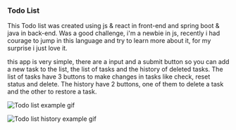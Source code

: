 ### Todo List
This Todo list was created using js & react in front-end and spring boot & java in back-end. Was a good challenge, i'm a newbie in js, recently i had courage to jump in this language and try to learn more about it, for my surprise i just love it.

this app is very simple, there are a input and a submit button so you can add a new task to the list, the list of tasks and the history of deleted tasks. The list of tasks have 3 buttons to make changes in tasks like check, reset status and delete. The history have 2 buttons, one of them to delete a task and the other to restore a task.

![Todo list example gif](https://media.giphy.com/media/UpV8oV9MDxz9phrARP/giphy.gif)

![Todo list history example gif](https://media.giphy.com/media/WNQDXLNyaxUqYI81ts/giphy.gif)
